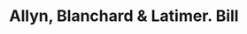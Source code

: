 ---
doi: 10.7916/D8W10HVV
date_other: '1880'
date_other_textual: 1880-1889
form: printed ephemera
genre:
- Invoices
name:
- Allyn, Blanchard & Latimer
object_in_context_url: https://biggert.cul.columbia.edu/items/view/ave_biggert_00067
subject_hierarchical_geographic:
- Hartford, Connecticut, United States
subject_name:
- Allyn, Blanchard & Latimer
title: Allyn, Blanchard & Latimer. Bill
sort_title: Allyn, Blanchard & Latimer. Bill
call_number: ave_biggert_00067
coordinates:
- 41.7625,-72.67416666666666
pid: ave_biggert_00067
identifiers: ave_biggert_00067
permalink: /biggert/ave_biggert_00067/
layout: iiif-image-page
---